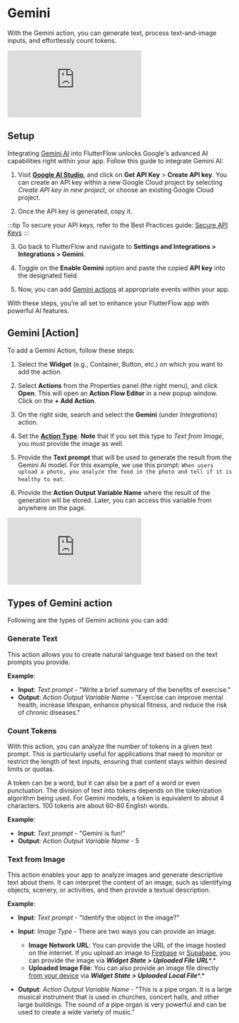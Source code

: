 

# Gemini

With the Gemini action, you can generate text, process text-and-image inputs, and effortlessly count tokens.

<div class="video-container"><iframe src="https://www.loom.
com/embed/1e7a383897334f6da96c58639e7abcfc?sid=b8363cff-ccfb-4ade-98fc-22a2a587e68e" frameborder="0" allow="accelerometer; autoplay; clipboard-write; encrypted-media; gyroscope; picture-in-picture; web-share" referrerpolicy="strict-origin-when-cross-origin" allowfullscreen></iframe></div>



## Setup

Integrating [Gemini AI](https://gemini.google.com/app) into FlutterFlow unlocks Google's advanced AI capabilities right within your app. Follow this guide to integrate Gemini AI:

1. Visit [**Google AI Studio**.](https://aistudio.google.com/) and click on **Get API Key** > 
   **Create API key**. You can create an API key within a new Google Cloud project by selecting *Create API key in new project*, or choose an existing Google Cloud project. 

2. Once the API key is generated, copy it.

:::tip
To secure your API keys, refer to the Best Practices guide: [Secure API Keys](/advanced-functionality/best-practices-secure-api-keys)
:::

3. Go back to FlutterFlow and navigate to **Settings and Integrations > Integrations > Gemini**. 

4. Toggle on the **Enable Gemini** option and paste the copied **API key** into the designated 
   field. 

5. Now, you can add [Gemini actions](/actions/actions/integrations/gemini) at appropriate events 
within your app.

With these steps, you’re all set to enhance your FlutterFlow app with powerful AI features.


## Gemini [Action]

To add a Gemini Action, follow these steps:

1. Select the **Widget** (e.g., Container, Button, etc.) on which you want to add the action.

2. Select **Actions** from the Properties panel (the right menu), and click **Open**. This will open an **Action Flow Editor** in a new popup window. Click on the **+ Add Action**.

3. On the right side, search and select the **Gemini** (under *Integrations*) action. 

4. Set the [**Action Type**](/actions/actions/integrations/gemini#types-of-gemini-action). **Note** that If you set this type to *Text from Image*, you must provide the image as well.

5. Provide the **Text prompt** that will be used to generate the result from the Gemini AI model. For this example, we use this prompt: `When users upload a photo, you analyze the food in the photo and tell if it is healthy to eat`. 

6. Provide the **Action Output Variable Name** where the result of the generation will be stored. Later, you can access this variable from anywhere on the page.

<div class="video-container"><iframe src="https://www.loom.com/embed/8b57fff59e3f496b84eb719f0a41bc85" title="YouTube video player" frameborder="0" allow="accelerometer; autoplay; clipboard-write; encrypted-media; gyroscope; picture-in-picture; web-share" referrerpolicy="strict-origin-when-cross-origin" allowfullscreen></iframe></div>

## Types of Gemini action

Following are the types of Gemini actions you can add:

### Generate Text

This action allows you to create natural language text based on the text prompts you provide.

**Example**:

* **Input**: *Text prompt* - "Write a brief summary of the benefits of exercise."
* **Output**: *Action Output Variable Name* - "Exercise can improve mental health, increase lifespan, enhance physical fitness, and reduce the risk of chronic diseases."

### Count Tokens

With this action, you can analyze the number of tokens in a given text prompt. This is particularly useful for applications that need to monitor or restrict the length of text inputs, ensuring that content stays within desired limits or quotas.

A token can be a word, but it can also be a part of a word or even punctuation. The division of text into tokens depends on the tokenization algorithm being used. For Gemini models, a token is equivalent to about 4 characters. 100 tokens are about 60-80 English words.

**Example**:

* **Input**: *Text prompt* - "Gemini is fun!"
* **Output**: *Action Output Variable Name* - 5

### Text from Image

This action enables your app to analyze images and generate descriptive text about them. It can interpret the content of an image, such as identifying objects, scenery, or activities, and then provide a textual description.

**Example**:

* **Input**: *Text prompt* - "Identify the object in the image?"
* **Input**: *Image Type* - There are two ways you can provide an image.


	+ **Image Network URL**: You can provide the URL of the image hosted on the internet. If you upload an image to [Firebase](/actions/actions/utilities/upload-data#id-1.-firebase) or [Supabase](/actions/actions/utilities/upload-data#id-2.-supabase), you can provide the image via ***Widget State > Uploaded File URL****.*
	+ **Uploaded Image File**: You can also provide an image file directly [from your device](/actions/actions/utilities/upload-data#id-3.-local-upload-widget-state) via ***Widget State > Uploaded Local File****.*
* **Output**: *Action Output Variable Name* - "This is a pipe organ. It is a large musical instrument that is used in churches, concert halls, and other large buildings. The sound of a pipe organ is very powerful and can be used to create a wide variety of music."



 